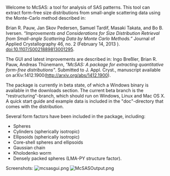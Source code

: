 Welcome to McSAS: a tool for analysis of SAS patterns. This tool can extract form-free size distributions from small-angle scattering data using the Monte-Carlo method described in:

Brian R. Pauw, Jan Skov Pedersen, Samuel Tardif, Masaki Takata, and Bo B. Iversen. *“Improvements and Considerations for Size Distribution Retrieval from Small-angle Scattering Data by Monte Carlo Methods.”* Journal of Applied Crystallography 46, no. 2 (February 14, 2013    ). [doi:10.1107/S0021889813001295](http://dx.doi.org/10.1107/S0021889813001295).

The GUI and latest improvements are described in:
Ingo Breßler, Brian R. Pauw, Andreas Thünemann, *"McSAS: A package for extracting quantitative form-free distributions"*. Submitted to J. Appl. Cryst., manuscript available on arXiv:1412.1900(http://arxiv.org/abs/1412.1900).

The package is currently in beta state, of which a Windows binary is available in the downloads section. The current beta branch is the "restructuring"-branch, which should run on Windows, Linux and Mac OS X. A quick start guide and example data is included in the "doc"-directory that comes with the distribution. 

Several form factors have been included in the package, including:
 - Spheres
 - Cylinders (spherically isotropic)
 - Ellipsoids (spherically isotropic)
 - Core-shell spheres and ellipsoids
 - Gaussian chain
 - Kholodenko worm
 - Densely packed spheres (LMA-PY structure factor). 

Screenshots:
![mcsasgui.png](https://bitbucket.org/repo/jkGXGq/images/801679251-mcsasgui.png)
![McSASOutput.png](https://bitbucket.org/repo/jkGXGq/images/2651189105-McSASOutput.png)